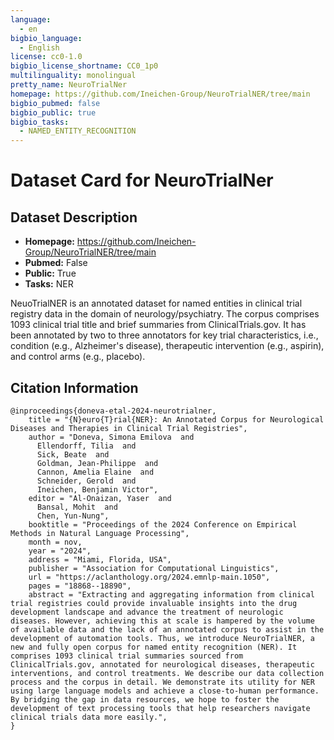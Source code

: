 ```yaml
---
language:
  - en
bigbio_language:
  - English
license: cc0-1.0
bigbio_license_shortname: CC0_1p0
multilinguality: monolingual
pretty_name: NeuroTrialNer
homepage: https://github.com/Ineichen-Group/NeuroTrialNER/tree/main
bigbio_pubmed: false
bigbio_public: true
bigbio_tasks:
  - NAMED_ENTITY_RECOGNITION
---
```



# Dataset Card for NeuroTrialNer

## Dataset Description

- **Homepage:** https://github.com/Ineichen-Group/NeuroTrialNER/tree/main
- **Pubmed:** False
- **Public:** True
- **Tasks:** NER


NeuoTrialNER is an annotated dataset for named entities in clinical trial registry data in the domain of neurology/psychiatry. 
The corpus comprises 1093 clinical trial title and brief summaries from ClinicalTrials.gov. 
It has been annotated by two to three annotators for key trial characteristics, i.e., condition (e.g., Alzheimer's disease), 
therapeutic intervention (e.g., aspirin), and control arms (e.g., placebo).

## Citation Information

```
@inproceedings{doneva-etal-2024-neurotrialner,
    title = "{N}euro{T}rial{NER}: An Annotated Corpus for Neurological Diseases and Therapies in Clinical Trial Registries",
    author = "Doneva, Simona Emilova  and
      Ellendorff, Tilia  and
      Sick, Beate  and
      Goldman, Jean-Philippe  and
      Cannon, Amelia Elaine  and
      Schneider, Gerold  and
      Ineichen, Benjamin Victor",
    editor = "Al-Onaizan, Yaser  and
      Bansal, Mohit  and
      Chen, Yun-Nung",
    booktitle = "Proceedings of the 2024 Conference on Empirical Methods in Natural Language Processing",
    month = nov,
    year = "2024",
    address = "Miami, Florida, USA",
    publisher = "Association for Computational Linguistics",
    url = "https://aclanthology.org/2024.emnlp-main.1050",
    pages = "18868--18890",
    abstract = "Extracting and aggregating information from clinical trial registries could provide invaluable insights into the drug development landscape and advance the treatment of neurologic diseases. However, achieving this at scale is hampered by the volume of available data and the lack of an annotated corpus to assist in the development of automation tools. Thus, we introduce NeuroTrialNER, a new and fully open corpus for named entity recognition (NER). It comprises 1093 clinical trial summaries sourced from ClinicalTrials.gov, annotated for neurological diseases, therapeutic interventions, and control treatments. We describe our data collection process and the corpus in detail. We demonstrate its utility for NER using large language models and achieve a close-to-human performance. By bridging the gap in data resources, we hope to foster the development of text processing tools that help researchers navigate clinical trials data more easily.",
}

```
